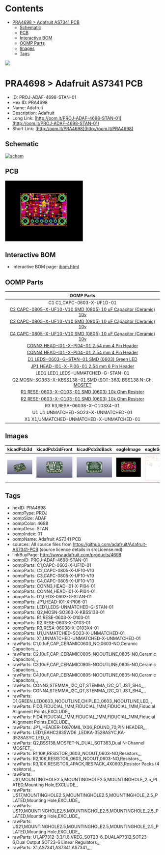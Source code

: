 



Contents
========

* [PRA4698 > Adafruit AS7341 PCB](#pra4698--adafruit-as7341-pcb)
	* [Schematic](#schematic)
	* [PCB](#pcb)
	* [Interactive BOM](#interactive-bom)
	* [OOMP Parts](#oomp-parts)
	* [Images](#images)
	* [Tags](#tags)
  
![][im]
# PRA4698 > Adafruit AS7341 PCB

- ID: PROJ-ADAF-4698-STAN-01
- Hex ID: PRA4698
- Name: Adafruit
- Description: Adafruit
- Long Link: [http://oom.lt/PROJ-ADAF-4698-STAN-01](http://oom.lt/PROJ-ADAF-4698-STAN-01)
- Short Link: [http://oom.lt/PRA4698](http://oom.lt/PRA4698)

## Schematic
  
[![schem](eagleSchemImage.png)](eagleSchemImage.png)
## PCB
  
[![pcb](eagleImage.png)](eagleImage.png)
## Interactive BOM

- Interactive BOM page: [ibom.html](https://htmlpreview.github.io/?https://github.com/oomlout/oomlout_OOMP_projects/blob/main/PROJ-ADAF-4698-STAN-01/kicad/bom/ibom.html)

## OOMP Parts
  

|OOMP Parts|
| :---: |
|C1 C1,CAPC-0603-X-UF1D-01|
|[C2 CAPC-0805-X-UF10-V10 SMD (0805) 10 uF Capacitor (Ceramic) 10v](https://github.com/oomlout/oomlout_OOMP_parts/tree/main/CAPC-0805-X-UF10-V10/)|
|[C3 CAPC-0805-X-UF10-V10 SMD (0805) 10 uF Capacitor (Ceramic) 10v](https://github.com/oomlout/oomlout_OOMP_parts/tree/main/CAPC-0805-X-UF10-V10/)|
|[C4 CAPC-0805-X-UF10-V10 SMD (0805) 10 uF Capacitor (Ceramic) 10v](https://github.com/oomlout/oomlout_OOMP_parts/tree/main/CAPC-0805-X-UF10-V10/)|
|[CONN3 HEAD-I01-X-PI04-01 2.54 mm 4 Pin Header](https://github.com/oomlout/oomlout_OOMP_parts/tree/main/HEAD-I01-X-PI04-01/)|
|[CONN4 HEAD-I01-X-PI04-01 2.54 mm 4 Pin Header](https://github.com/oomlout/oomlout_OOMP_parts/tree/main/HEAD-I01-X-PI04-01/)|
|[D1 LEDS-0603-G-STAN-01 SMD (0603) Green LED](https://github.com/oomlout/oomlout_OOMP_parts/tree/main/LEDS-0603-G-STAN-01/)|
|[JP1 HEAD-I01-X-PI06-01 2.54 mm 6 Pin Header](https://github.com/oomlout/oomlout_OOMP_parts/tree/main/HEAD-I01-X-PI06-01/)|
|LED1 LED1,LEDS-UNMATCHED-G-STAN-01|
|[Q2 MOSN-SO363-X-KBSS138-01 SMD (SOT-363) BSS138 N-Ch. MOSFET](https://github.com/oomlout/oomlout_OOMP_parts/tree/main/MOSN-SO363-X-KBSS138-01/)|
|[R1 RESE-0603-X-O103-01 SMD (0603) 10k Ohm Resistor](https://github.com/oomlout/oomlout_OOMP_parts/tree/main/RESE-0603-X-O103-01/)|
|[R2 RESE-0603-X-O103-01 SMD (0603) 10k Ohm Resistor](https://github.com/oomlout/oomlout_OOMP_parts/tree/main/RESE-0603-X-O103-01/)|
|R3 R3,RESA-06038-X-O103X4-01|
|U1 U1,UNMATCHED-SO23-X-UNMATCHED-01|
|X1 X1,UNMATCHED-UNMATCHED-X-UNMATCHED-01|

## Images
  
  

|kicadPcb3d|kicadPcb3dFront|kicadPcb3dBack|eagleImage|eagleSchemImage|
| :---: | :---: | :---: | :---: | :---: |
|[![kicadPcb3d](kicadPcb3d_140.png)](kicadPcb3d.png)|[![kicadPcb3dFront](kicadPcb3dFront_140.png)](kicadPcb3dFront.png)|[![kicadPcb3dBack](kicadPcb3dBack_140.png)](kicadPcb3dBack.png)|[![eagleImage](eagleImage_140.png)](eagleImage.png)|[![eagleSchemImage](eagleSchemImage_140.png)](eagleSchemImage.png)|

## Tags

- hexID: PRA4698
- oompType: PROJ
- oompSize: ADAF
- oompColor: 4698
- oompDesc: STAN
- oompIndex: 01
- oompName: Adafruit AS7341 PCB
- sources: All source files from https://github.com/adafruit/Adafruit-AS7341-PCB (source licence details in srcLicense.md)
- linkBuyPage: http://www.adafruit.com/products/4698
- oompID: PROJ-ADAF-4698-STAN-01
- oompParts: C1,CAPC-0603-X-UF1D-01
- oompParts: C2,CAPC-0805-X-UF10-V10
- oompParts: C3,CAPC-0805-X-UF10-V10
- oompParts: C4,CAPC-0805-X-UF10-V10
- oompParts: CONN3,HEAD-I01-X-PI04-01
- oompParts: CONN4,HEAD-I01-X-PI04-01
- oompParts: D1,LEDS-0603-G-STAN-01
- oompParts: JP1,HEAD-I01-X-PI06-01
- oompParts: LED1,LEDS-UNMATCHED-G-STAN-01
- oompParts: Q2,MOSN-SO363-X-KBSS138-01
- oompParts: R1,RESE-0603-X-O103-01
- oompParts: R2,RESE-0603-X-O103-01
- oompParts: R3,RESA-06038-X-O103X4-01
- oompParts: U1,UNMATCHED-SO23-X-UNMATCHED-01
- oompParts: X1,UNMATCHED-UNMATCHED-X-UNMATCHED-01
- rawParts: C1,0.1uF,CAP_CERAMIC0603_NO,0603-NO,Ceramic Capacitors,,,
- rawParts: C2,10uF,CAP_CERAMIC0805-NOOUTLINE,0805-NO,Ceramic Capacitors,,,
- rawParts: C3,10uF,CAP_CERAMIC0805-NOOUTLINE,0805-NO,Ceramic Capacitors,,,
- rawParts: C4,10uF,CAP_CERAMIC0805-NOOUTLINE,0805-NO,Ceramic Capacitors,,,
- rawParts: CONN3,STEMMA_I2C_QT,STEMMA_I2C_QT,JST_SH4,,,,
- rawParts: CONN4,STEMMA_I2C_QT,STEMMA_I2C_QT,JST_SH4,,,,
- rawParts: D1,GREEN,LED0603_NOOUTLINE,CHIPLED_0603_NOOUTLINE,LED,,,
- rawParts: FID3,FIDUCIAL_1MM,FIDUCIAL_1MM,FIDUCIAL_1MM,Fiducial Alignment Points,EXCLUDE,,
- rawParts: FID4,FIDUCIAL_1MM,FIDUCIAL_1MM,FIDUCIAL_1MM,Fiducial Alignment Points,EXCLUDE,,
- rawParts: JP1,,HEADER-1X670MIL,1X06_ROUND_70,PIN HEADER,,,
- rawParts: LED1,EAHC2835WD6  ,LEDKA-3528ASYC,KA-3528ASYC,LED,,0,
- rawParts: Q2,BSS138,MOSFET-N_DUAL,SOT363,Dual N-Channel MOSFET,,,
- rawParts: R1,10K,RESISTOR_0603_NOOUT,0603-NO,Resistors,,,
- rawParts: R2,10K,RESISTOR_0603_NOOUT,0603-NO,Resistors,,,
- rawParts: R3,10K,RESISTOR_4PACK,RESPACK_4X0603,Resistor Packs (4 resistors),,,
- rawParts: U$1,MOUNTINGHOLE2.5,MOUNTINGHOLE2.5,MOUNTINGHOLE_2.5_PLATED,Mounting Hole,EXCLUDE,,
- rawParts: U$17,MOUNTINGHOLE2.5,MOUNTINGHOLE2.5,MOUNTINGHOLE_2.5_PLATED,Mounting Hole,EXCLUDE,,
- rawParts: U$19,MOUNTINGHOLE2.5,MOUNTINGHOLE2.5,MOUNTINGHOLE_2.5_PLATED,Mounting Hole,EXCLUDE,,
- rawParts: U$21,MOUNTINGHOLE2.5,MOUNTINGHOLE2.5,MOUNTINGHOLE_2.5_PLATED,Mounting Hole,EXCLUDE,,
- rawParts: U1,AP7312-3.3/1.8,VREG_SOT23-6_DUALAP7312,SOT23-6,Dual Output SOT23-6 Linear Regulators,,,
- rawParts: X1,AS7341,AS7341,AS7341,,,,



[im]: kicadPcb3d_450.png
